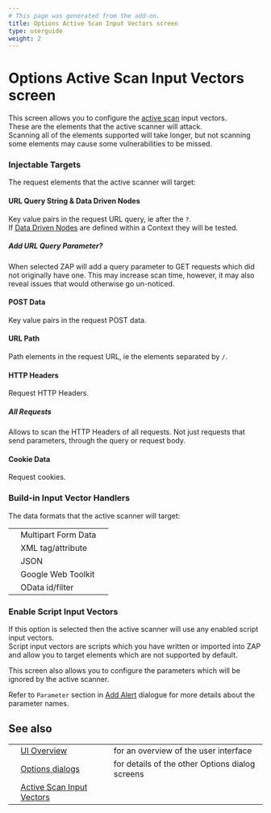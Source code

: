 ```yaml
---
# This page was generated from the add-on.
title: Options Active Scan Input Vectors screen
type: userguide
weight: 2
---
```


# Options Active Scan Input Vectors screen

This screen allows you to configure the [active scan](/docs/desktop/start/features/ascan/) input vectors.  
These are the elements that the active scanner will attack.  
Scanning all of the elements supported will take longer, but not scanning some elements may cause some vulnerabilities to be missed.

### Injectable Targets

The request elements that the active scanner will target:

#### URL Query String \& Data Driven Nodes

Key value pairs in the request URL query, ie after the `?`.  
If [Data Driven Nodes](/docs/desktop/start/features/ddc/) are defined within a Context they will be tested.

##### Add URL Query Parameter?

When selected ZAP will add a query parameter to GET requests which did not originally have one. This may increase scan time, however, it may also reveal issues that would otherwise go un-noticed.

#### POST Data

Key value pairs in the request POST data.

#### URL Path

Path elements in the request URL, ie the elements separated by `/`.

#### HTTP Headers

Request HTTP Headers.

##### All Requests

Allows to scan the HTTP Headers of all requests. Not just requests that send parameters, through the query or request body.

#### Cookie Data

Request cookies.

### Build-in Input Vector Handlers

The data formats that the active scanner will target:

|   |                     |   |
|---|---------------------|---|
|   | Multipart Form Data |   |
|   | XML tag/attribute   |   |
|   | JSON                |   |
|   | Google Web Toolkit  |   |
|   | OData id/filter     |   |

### Enable Script Input Vectors

If this option is selected then the active scanner will use any enabled script input vectors.  
Script input vectors are scripts which you have written or imported into ZAP and allow you to target elements which are not supported by default.

This screen also allows you to configure the parameters which will be ignored by the active scanner.

Refer to `Parameter` section in [Add Alert](/docs/desktop/ui/dialogs/addalert/) dialogue for more details about the
parameter names.

## See also

|   |                                                                           |                                                 |
|---|---------------------------------------------------------------------------|-------------------------------------------------|
|   | [UI Overview](/docs/desktop/ui/)                                          | for an overview of the user interface           |
|   | [Options dialogs](/docs/desktop/ui/dialogs/options/)                      | for details of the other Options dialog screens |
|   | [Active Scan Input Vectors](/docs/desktop/ui/dialogs/options/ascaninput/) |                                                 |
